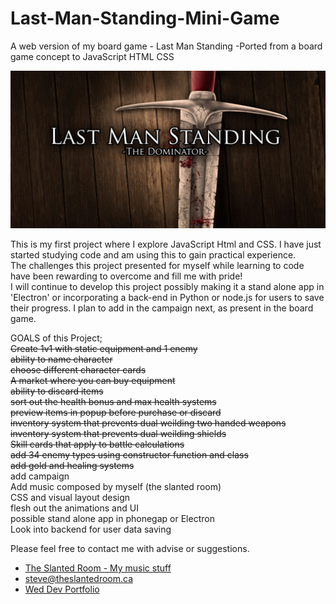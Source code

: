 # Last-Man-Standing-Mini-Game
A web version of my board game - Last Man Standing -Ported from a board game concept to JavaScript HTML CSS


![Last man standing Image](https://raw.githubusercontent.com/theslantedroom/Last-Man-Standing-Mini-Game/main/img/githubLMS.jpg)

This is my first project where I explore JavaScript Html and CSS.  I have just started studying code and am using this to gain practical experience.   
The challenges this project presented for myself while learning to code have been rewarding to overcome and fill me with pride!
<br>  I will continue to develop this project possibly making it a stand alone app in 'Electron' or incorporating a back-end in Python or node.js for users to save their progress.
I plan to add in the campaign next, as present in the board game.

GOALS of this Project; <br>
 ~~Create 1v1 with static equipment and 1 enemy~~  <br>
 ~~ability to name character~~  <br>
 ~~choose different character cards~~  <br>
 ~~A market where you can buy equipment~~  <br>
 ~~ability to discard items~~  <br>
 ~~sort out the health bonus and max health systems~~  <br>
 ~~preview items in popup before purchase or discard~~  <br>
 ~~inventory system that prevents dual weilding two handed weapons~~  <br>
 ~~inventory system that prevents dual weilding shields~~  <br>
 ~~Skill cards that apply to battle calculations~~  <br>
 ~~add 34 enemy types using constructor function and class~~  <br>
 ~~add gold and healing systems~~  <br>
 add campaign <br>
 Add music composed by myself (the slanted room) <br>
 CSS and visual layout design <br>
 flesh out the animations and UI <br>
 possible stand alone app in phonegap or Electron <br>
 Look into backend for user data saving <br>

 
 

Please feel free to contact me with advise or suggestions.  <br>


- [The Slanted Room - My music stuff](https://www.theslantedroom.ca/)
- [steve@theslantedroom.ca](mailto:steve@theslantedroom.ca)
- [Wed Dev Portfolio](https://theslantedroom.github.io/steve.yee/)


